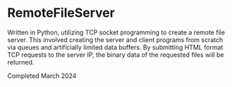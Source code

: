 # RemoteFileServer
Written in Python, utilizing TCP socket programming to create a remote file server. This involved creating the server and client programs from scratch via queues and artificially limited data buffers. By submitting HTML format TCP requests to the server IP, the binary data of the requested files will be returned.

Completed March 2024
